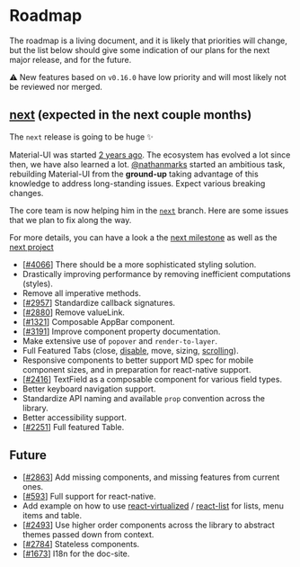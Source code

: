 # Roadmap

The roadmap is a living document, and it is likely that priorities will change, but the list below should give some indication of our plans for the next major release, and for the future.

:warning: New features based on `v0.16.0` have low priority and will most likely not be reviewed nor merged.

## [next](https://github.com/callemall/material-ui/milestone/14) (expected in the next couple months)

The `next` release is going to be huge :sparkles:

Material-UI was started [2 years ago](https://github.com/callemall/material-ui/commit/28b768913b75752ecf9b6bb32766e27c241dbc46).
The ecosystem has evolved a lot since then, we have also learned a lot.
[@nathanmarks](https://github.com/nathanmarks/) started an ambitious task, rebuilding Material-UI from the **ground-up**
taking advantage of this knowledge to address long-standing issues.
Expect various breaking changes.

The core team is now helping him in the [`next`](https://github.com/callemall/material-ui/tree/next) branch.
Here are some issues that we plan to fix along the way.

For more details, you can have a look a the [next milestone](https://github.com/callemall/material-ui/milestone/14) as well as the [next project](https://github.com/callemall/material-ui/projects/1)

- [[#4066](https://github.com/callemall/material-ui/issues/4066)] There should be a more sophisticated styling solution.
- Drastically improving performance by removing inefficient computations (styles).
- Remove all imperative methods.
- [[#2957](https://github.com/callemall/material-ui/issues/2957)] Standardize callback signatures.
- [[#2880](https://github.com/callemall/material-ui/issues/2880)] Remove valueLink.
- [[#1321](https://github.com/callemall/material-ui/pull/1321#issuecomment-174108805)] Composable AppBar component.
- [[#3191](https://github.com/callemall/material-ui/issues/3191)] Improve component property documentation.
- Make extensive use of `popover` and `render-to-layer`.
- Full Featured Tabs (close, [disable](https://github.com/callemall/material-ui/issues/1613), move, sizing, [scrolling](https://github.com/callemall/material-ui/pull/2861)).
- Responsive components to better support MD spec for mobile component sizes, and in preparation for react-native support.
- [[#2416](https://github.com/callemall/material-ui/issues/2416)] TextField as a composable component for various field types.
- Better keyboard navigation support.
- Standardize API naming and available `prop` convention across the library.
- Better accessibility support.
- [[#2251](https://github.com/callemall/material-ui/issues/2251)] Full featured Table.

## Future

- [[#2863](https://github.com/callemall/material-ui/issues/2863)] Add missing components, and missing features from current ones.
- [[#593](https://github.com/callemall/material-ui/issues/593)] Full support for react-native.
- Add example on how to use [react-virtualized](https://github.com/bvaughn/react-virtualized) / [react-list](https://github.com/orgsync/react-list) for lists, menu items and table.
- [[#2493](https://github.com/callemall/material-ui/pull/2493)] Use higher order components across the library to abstract themes passed down from context.
- [[#2784](https://github.com/callemall/material-ui/issues/2784)] Stateless components.
- [[#1673](https://github.com/callemall/material-ui/issues/1673)] I18n for the doc-site.
